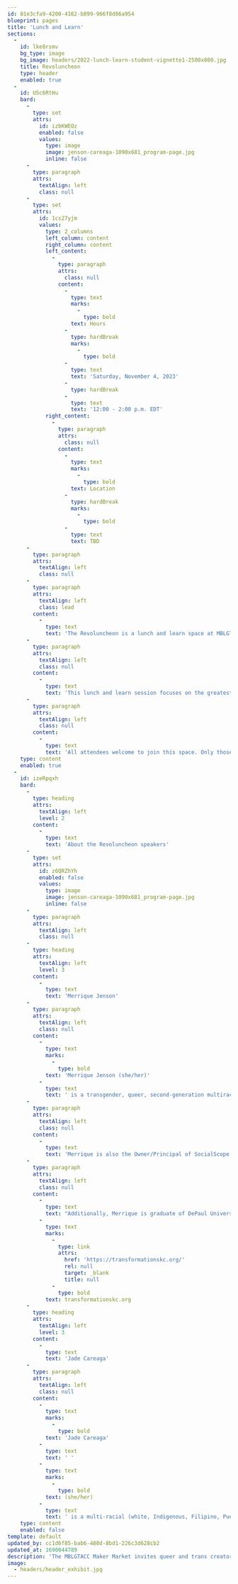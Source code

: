 ```yaml
---
id: 81e3cfa9-4200-4162-b899-966f8d86a954
blueprint: pages
title: 'Lunch and Learn'
sections:
  -
    id: lke8rsmv
    bg_type: image
    bg_image: headers/2022-lunch-learn-student-vignette1-2500x800.jpg
    title: Revoluncheon
    type: header
    enabled: true
  -
    id: U5c6RtHu
    bard:
      -
        type: set
        attrs:
          id: izbKWEOz
          enabled: false
          values:
            type: image
            image: jenson-careaga-1090x681_program-page.jpg
            inline: false
      -
        type: paragraph
        attrs:
          textAlign: left
          class: null
      -
        type: set
        attrs:
          id: 1cs27yjm
          values:
            type: 2_columns
            left_column: content
            right_column: content
            left_content:
              -
                type: paragraph
                attrs:
                  class: null
                content:
                  -
                    type: text
                    marks:
                      -
                        type: bold
                    text: Hours
                  -
                    type: hardBreak
                    marks:
                      -
                        type: bold
                  -
                    type: text
                    text: 'Saturday, November 4, 2023'
                  -
                    type: hardBreak
                  -
                    type: text
                    text: '12:00 - 2:00 p.m. EDT'
            right_content:
              -
                type: paragraph
                attrs:
                  class: null
                content:
                  -
                    type: text
                    marks:
                      -
                        type: bold
                    text: Location
                  -
                    type: hardBreak
                    marks:
                      -
                        type: bold
                  -
                    type: text
                    text: TBD
      -
        type: paragraph
        attrs:
          textAlign: left
          class: null
      -
        type: paragraph
        attrs:
          textAlign: left
          class: lead
        content:
          -
            type: text
            text: 'The Revoluncheon is a lunch and learn space at MBLGTACC.'
      -
        type: paragraph
        attrs:
          textAlign: left
          class: null
        content:
          -
            type: text
            text: 'This lunch and learn session focuses on the greatest issues facing Midwest queer and trans communities. Featured educators will aid us in grappling with major questions around community building, movement work, and creating a liberated future. '
      -
        type: paragraph
        attrs:
          textAlign: left
          class: null
        content:
          -
            type: text
            text: 'All attendees welcome to join this space. Only those who purchased registration by October 3 are guaranteed a meal.'
    type: content
    enabled: true
  -
    id: izeRpqxh
    bard:
      -
        type: heading
        attrs:
          textAlign: left
          level: 2
        content:
          -
            type: text
            text: 'About the Revoluncheon speakers'
      -
        type: set
        attrs:
          id: z6QRZhYh
          enabled: false
          values:
            type: image
            image: jenson-careaga-1090x681_program-page.jpg
            inline: false
      -
        type: paragraph
        attrs:
          textAlign: left
          class: null
      -
        type: heading
        attrs:
          textAlign: left
          level: 3
        content:
          -
            type: text
            text: 'Merrique Jenson'
      -
        type: paragraph
        attrs:
          textAlign: left
          class: null
        content:
          -
            type: text
            marks:
              -
                type: bold
            text: 'Merrique Jenson (she/her)'
          -
            type: text
            text: ' is a transgender, queer, second-generation multiracial woman of color of White, Indigenous and Mexican heritage. She is the Founder and currently serves as the Executive Director for Transformations, a trans and gender-expansive youth organization based in Kansas City. Merrique has been working in the fields of harm reduction and anti-violence advocacy for over 20 years and has helped create multiple startup LGBTQ programs in the Midwest for young people and trans people of color experiencing trauma and living on the streets. She is a respected community advisor and racial equity consultant. She recently was honored and named in the first Trans Day of Visibility Proclamation on March 30, 2022, for Kansas City, Missouri, for her activism and acknowledged by a group of activists in the LGBTQ Commission of Special Action Recognition by Kansas City for June 2021 Pride Month.'
      -
        type: paragraph
        attrs:
          textAlign: left
          class: null
        content:
          -
            type: text
            text: 'Merrique is also the Owner/Principal of SocialScope Productions, which focuses on multimedia artistic programs, equity development, and intersectional professional development coaching. Her multimedia projects have been nationally recognized, including the popular #GetWoke event series. She has performed as a DJ, is a published author, and contributing blogger for The Advocate, Out Magazine & HuffPost, and is an award-winning documentary filmmaker. She is a respected content expert, artistic advisor, and racial equity consultant. Merrique also serves a two-year term on the Board of Directors for Theatre Communications Group and has been recognized by the Association for Queer Anthropology for her artistic work.'
      -
        type: paragraph
        attrs:
          textAlign: left
          class: null
        content:
          -
            type: text
            text: "Additionally, Merrique is graduate of DePaul University with a Bachelors of Art in both Anthropology and Women & Gender Studies, a Kansas City, two-time Rocket Grants full-project award winner, has delivered keynotes for Yale University, Southern Oregon University, and Northwestern University, has headlined Seattle Pride and Houston Pride, and has been featured as a guest on The Oprah Show.\_She currently spends her time living and traveling in both Seattle and Kansas City, MO. To learn more about Merrique’s work, please visit "
          -
            type: text
            marks:
              -
                type: link
                attrs:
                  href: 'https://transformationskc.org/'
                  rel: null
                  target: _blank
                  title: null
              -
                type: bold
            text: transformationskc.org
      -
        type: heading
        attrs:
          textAlign: left
          level: 3
        content:
          -
            type: text
            text: 'Jade Careaga'
      -
        type: paragraph
        attrs:
          textAlign: left
          class: null
        content:
          -
            type: text
            marks:
              -
                type: bold
            text: 'Jade Careaga'
          -
            type: text
            text: ' '
          -
            type: text
            marks:
              -
                type: bold
            text: (she/her)
          -
            type: text
            text: ' is a multi-racial (white, Indigenous, Filipino, Puerto Rican, and Mexican) woman of trans experience who is an accomplished makeup artist and stylist based in Seattle, Washington. Prior to Covid, she was often working with amazing clients who celebrated Jade for her positive attitude, friendliness, and guidance in all things cosmetic related. On December 16, 2020, Jade became a victim of gun violence from a client and almost died. During her intensive rehabilitation where she underwent four different major reconstructive surgeries within three months to save her life, Jade became very familiar with the medical system and realized she wanted to go into healthcare so she too may be able to help others that have gone through similar experiences as herself. She is proud to share that recently, she enrolled in college and is pursuing a Bachelors of Nursing. Jade is excited to be part of this summit, to lend her voice and experience to help raise awareness to the violence that many trans women of color experience.'
    type: content
    enabled: false
template: default
updated_by: cc1d6f85-bab6-480d-8bd1-226c3d628cb2
updated_at: 1690044789
description: 'The MBLGTACC Maker Market invites queer and trans creators to sell/trade or provide demonstrations on a skill, craft or art form.'
image:
  - headers/header_exhibit.jpg
---
```

